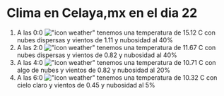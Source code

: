 # Clima en Celaya,mx en el dia 22

1. A las 0:0 !["icon weather"](http://openweathermap.org/img/w/03n.png) tenemos una temperatura de 15.12 C con nubes dispersas y  vientos de 1.11 y nubosidad al 40%
1. A las 2:0 !["icon weather"](http://openweathermap.org/img/w/03n.png) tenemos una temperatura de 11.67 C con nubes dispersas y  vientos de 0.82 y nubosidad al 40%
1. A las 4:0 !["icon weather"](http://openweathermap.org/img/w/02n.png) tenemos una temperatura de 10.71 C con algo de nubes y  vientos de 0.82 y nubosidad al 20%
1. A las 6:0 !["icon weather"](http://openweathermap.org/img/w/01n.png) tenemos una temperatura de 10.32 C con cielo claro y  vientos de 0.45 y nubosidad al 5%
